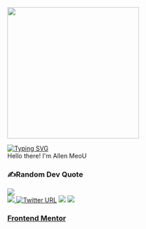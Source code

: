 
 <img height = '300px' src = "https://user-images.githubusercontent.com/94051879/194399251-72469c60-61c4-4db6-bcff-7a01f1041428.gif">

[![Typing SVG](https://readme-typing-svg.demolab.com?font=Fira+Code&pause=1000&width=435&lines=Self-Taught+Developer)](https://git.io/typing-svg) <br>
Hello there! 
I'm Allen MeoU
### ✍️Random Dev Quote
![](https://quotes-github-readme.vercel.app/api?type=horizontal&theme=radical)
<br>
<a href=https://www.linkedin.com/in/huytrandev/> <img src="https://img.shields.io/badge/-LinkedIn-0e76a8?style=plastic&logo=linkedIn">  [![Twitter URL](https://img.shields.io/twitter/url/https/twitter.com/realallenmeou.svg?style=social&label=Follow%20%40realallenmeou)](https://twitter.com/realallenmeou)  </a> <img src="https://komarev.com/ghpvc/?username=allen-meou&color=blue">   <img src="https://img.shields.io/static/v1?label=%F0%9F%8C%9F&message=Love%20coding&style=style=flat&color=red">


###  [Frontend Mentor](https://www.frontendmentor.io/profile/allencat-tdh)
